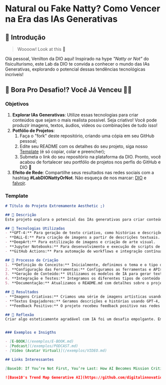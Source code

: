 # Natural ou Fake Natty? Como Vencer na Era das IAs Generativas

## 🚀 Introdução

> Woooow! Look at this 👀

Olá pessoal, Venilton da DIO aqui! Inspirado na hype _"Natty or Not"_ do fisiculturismo, este Lab da DIO te convida a conhecer o mundo das IAs Generativas, explorando o potencial dessas tendências tecnológicas incríveis!

## 🎯 Bora Pro Desafio!? Você Já Venceu 💪🤓

### Objetivos

1. **Explorar IAs Generativas**: Utilize essas tecnologias para criar conteúdos que sejam o mais realista possível. Seja criativo! Você pode produzir imagens, textos, áudios, vídeos ou combinações de tudo isso!
1. **Potfólio de Projetos**:
    1. Faça o "fork" deste repositório, criando uma cópia em seu GitHub pessoal;
    2. Edite seu README com os detalhes do seu projeto, siga nosso [Template](#template) (é só copiar, colar e preencher);
    3. Submeta o link do seu repositório na plataforma da DIO. Pronto, você acabou de fortalecer seu portfólio de projetos nos perfis do GitHub e DIO 🚀
1. **Efeito de Rede**: Compartilhe seus resultados nas redes sociais com a hashtag **#LabDIONattyOrNot**. Não esqueça de nos marcar: [DIO](https://www.linkedin.com/school/dio-makethechange) e [falvojr](https://www.linkedin.com/in/falvojr).

### Template

```markdown
# Título do Projeto Extremamente Aesthetic ;)

## 📒 Descrição
Este projeto explora o potencial das IAs generativas para criar conteúdos visuais e textuais altamente realistas e criativos. Utilizamos modelos avançados de IA para gerar imagens, textos e outros tipos de mídia, com o objetivo de demonstrar a capacidade das tecnologias emergentes em produzir resultados impressionantes e esteticamente agradáveis.

## 🤖 Tecnologias Utilizadas
- **GPT-4:** Para geração de texto criativo, como histórias e descrições.
- **DALL-E:** Para criação de imagens a partir de descrições textuais.
- **DeepArt:** Para estilização de imagens e criação de arte visual.
- **Jupyter Notebooks:** Para desenvolvimento e execução de scripts de IA.
- **GitHub Actions:** Para automação de workflows e integração contínua.

## 🧐 Processo de Criação
1. **Definição do Conceito:** Inicialmente, definimos o tema e o tipo de conteúdo que queríamos criar, como imagens artísticas e textos criativos.
2. **Configuração das Ferramentas:** Configuramos as ferramentas e APIs necessárias, incluindo GPT-4 para texto e DALL-E para imagens.
3. **Geração de Conteúdo:** Utilizamos os modelos de IA para gerar textos e imagens baseados nas diretrizes definidas. Ajustamos parâmetros e refinamos os resultados para atingir a estética desejada.
4. **Integração e Testes:** Integramos os diferentes tipos de conteúdo e testamos as combinações para garantir que o projeto tivesse uma aparência coesa e atraente.
5. **Documentação:** Atualizamos o README.md com detalhes sobre o projeto, as tecnologias utilizadas e os resultados obtidos.

## 🚀 Resultados
- **Imagens Criativas:** Criamos uma série de imagens artísticas usando DALL-E, que foram bem recebidas pela comunidade online.
- **Textos Engajadores:** Geramos descrições e histórias usando GPT-4, que mostraram a capacidade da IA de criar textos coerentes e criativos.
- **Feedback Positivo:** O projeto recebeu feedback positivo nas redes sociais e nas plataformas de compartilhamento de projetos.

## 💭 Reflexão 
Criar algo esteticamente agradável com IA foi um desafio empolgante. Embora as ferramentas de IA ofereçam enormes possibilidades, alcançar uma estética que seja "natty" (ou seja, impressionante e estilisticamente refinada) ainda requer um equilíbrio cuidadoso entre criatividade humana e capacidades da IA. O processo mostrou a importância da curadoria humana na seleção e ajuste dos resultados gerados por IA para alcançar a melhor qualidade possível.


### Exemplos e Insigths

- [E-BOOK](/exemplos/E-BOOK.md)
- [Podcast](/exemplos/PODCAST.md)
- [Vídeo (Avatar Virtual)](/exemplos/VIDEO.md)

## Links Interessantes

[Base10: If You’re Not First, You’re Last: How AI Becomes Mission Critical](https://base10.vc/post/generative-ai-mission-critical/)

![Base10's Trend Map Generative AI](https://github.com/digitalinnovationone/lab-natty-or-not/assets/730492/f4df26e8-f8f7-4419-8252-c69d73ea930c)
